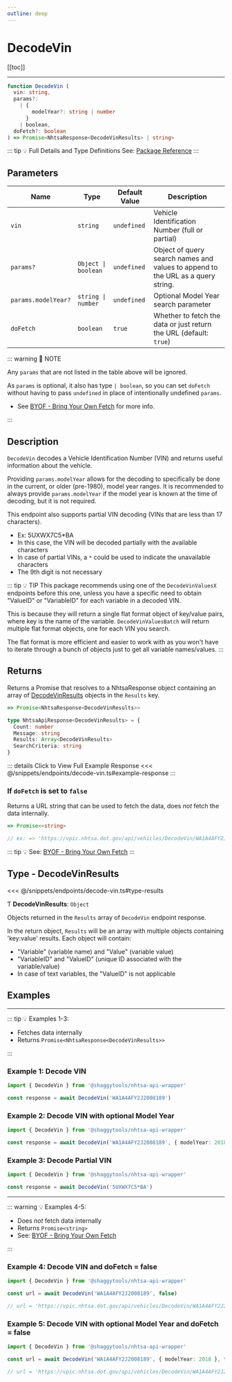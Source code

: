 ```yaml
---
outline: deep
---
```


# DecodeVin

[[toc]]

---

```typescript
function DecodeVin (
  vin: string,
  params?:
    | {
        modelYear?: string | number
      }
    | boolean,
  doFetch?: boolean
) => Promise<NhtsaResponse<DecodeVinResults> | string>
```

::: tip :bulb: Full Details and Type Definitions
See: [Package Reference](../typedoc/modules/api_endpoints_DecodeVin.md)
:::

## Parameters

| Name                | Type                 | Default Value | Description                                                                     |
| ------------------- | -------------------- | ------------- | ------------------------------------------------------------------------------- |
| `vin`               | `string`             | `undefined`   | Vehicle Identification Number (full or partial)                                 |
| `params?`           | `Object \| boolean ` | `undefined`   | Object of query search names and values to append to the URL as a query string. |
| `params.modelYear?` | `string \| number`   | `undefined`   | Optional Model Year search parameter                                            |
| `doFetch`           | `boolean`            | `true`        | Whether to fetch the data or just return the URL (default: `true`)              |

::: warning 📝 NOTE

Any `params` that are not listed in the table above will be ignored.

As `params` is optional, it also has type `| boolean`, so you can set `doFetch` without
having to pass `undefined` in place of intentionally undefined `params`.

- See [BYOF - Bring Your Own Fetch](../guide/bring-your-own-fetch.md#option-1-set-dofetch-to-false)
  for more info.

:::

## Description

`DecodeVin` decodes a Vehicle Identification Number (VIN) and returns useful information about
the vehicle.

Providing `params.modelYear` allows for the decoding to specifically be done in the current, or
older (pre-1980), model year ranges. It is recommended to always provide `params.modelYear` if
the model year is known at the time of decoding, but it is not required.

This endpoint also supports partial VIN decoding (VINs that are less than 17 characters).

- Ex: 5UXWX7C5\*BA
- In this case, the VIN will be decoded partially with the available characters
- In case of partial VINs, a `*` could be used to indicate the unavailable characters
- The 9th digit is not necessary

::: tip :bulb: TIP
This package recommends using one of the `DecodeVinValuesX` endpoints before this one, unless you
have a specific need to obtain "ValueID" or "VariableID" for each variable in a decoded VIN.

This is because they will return a single flat format object of key/value pairs,
where key is the name of the variable. `DecodeVinValuesBatch` will return multiple flat format
objects, one for each VIN you search.

The flat format is more efficient and easier to work with as you won't have to iterate through a
bunch of objects just to get all variable names/values.
:::

## Returns

Returns a Promise that resolves to a NhtsaResponse object containing an array of
[DecodeVinResults](#type-decodevinresults) objects in the `Results` key.

```typescript
=> Promise<NhtsaResponse<DecodeVinResults>>
```

```typescript
type NhtsaApiResponse<DecodeVinResults> = {
  Count: number
  Message: string
  Results: Array<DecodeVinResults>
  SearchCriteria: string
}
```

::: details Click to View Full Example Response
<<< @/snippets/endpoints/decode-vin.ts#example-response
:::

### If `doFetch` is set to `false`

Returns a URL string that can be used to fetch the data, does _not_ fetch the data internally.

```typescript
=> Promise<<string>

// ex: => 'https://vpic.nhtsa.dot.gov/api/vehicles/DecodeVin/WA1A4AFY2J2008189?format=json'
```

::: tip :bulb: See: [BYOF - Bring Your Own Fetch](../guide/bring-your-own-fetch.md#option-1-set-dofetch-to-false)
:::

## Type - DecodeVinResults

<<< @/snippets/endpoints/decode-vin.ts#type-results

Ƭ **DecodeVinResults**: `Object`

Objects returned in the `Results` array of `DecodeVin` endpoint response.

In the return object, `Results` will be an array with multiple objects containing 'key:value'
results. Each object will contain:

- "Variable" (variable name) and "Value" (variable value)
- "VariableID" and "ValueID" (unique ID associated with the variable/value)
- In case of text variables, the "ValueID" is not applicable

## Examples

---

::: tip :bulb: Examples 1-3:

- Fetches data internally
- Returns `Promise<NhtsaResponse<DecodeVinResults>>`

:::

### Example 1: Decode VIN

```ts
import { DecodeVin } from '@shaggytools/nhtsa-api-wrapper'

const response = await DecodeVin('WA1A4AFY2J2008189')
```

### Example 2: Decode VIN with optional Model Year

```ts
import { DecodeVin } from '@shaggytools/nhtsa-api-wrapper'

const response = await DecodeVin('WA1A4AFY2J2008189', { modelYear: 2018 })
```

### Example 3: Decode Partial VIN

```ts
import { DecodeVin } from '@shaggytools/nhtsa-api-wrapper'

const response = await DecodeVin('5UXWX7C5*BA')
```

---

::: warning :bulb: Examples 4-5:

- Does _not_ fetch data internally
- Returns `Promise<string>`
- See: [BYOF - Bring Your Own Fetch](../guide/bring-your-own-fetch.md#option-1-set-dofetch-to-false)

:::

### Example 4: Decode VIN and doFetch = false

```ts
import { DecodeVin } from '@shaggytools/nhtsa-api-wrapper'

const url = await DecodeVin('WA1A4AFY2J2008189', false)

// url = 'https://vpic.nhtsa.dot.gov/api/vehicles/DecodeVin/WA1A4AFY2J2008189?format=json'
```

### Example 5: Decode VIN with optional Model Year and doFetch = false

```ts
import { DecodeVin } from '@shaggytools/nhtsa-api-wrapper'

const url = await DecodeVin('WA1A4AFY2J2008189', { modelYear: 2018 }, false)

// url = 'https://vpic.nhtsa.dot.gov/api/vehicles/DecodeVin/WA1A4AFY2J2008189?modelYear=2018&format=json'
```
